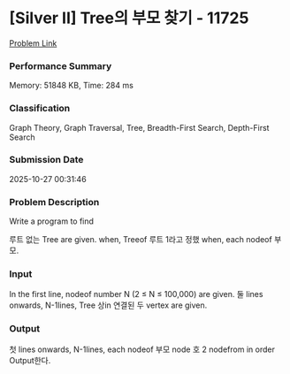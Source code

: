 <!-- Official English translation (US) — human-reviewed -->
<!-- Original: README.md -->
<!-- Translation generated: 2025-10-26 16:46:49 UTC -->

# [Silver II] Tree의 부모 찾기 - 11725 

[Problem Link](https://www.acmicpc.net/problem/11725) 

### Performance Summary

Memory: 51848 KB, Time: 284 ms

### Classification

Graph Theory, Graph Traversal, Tree, Breadth-First Search, Depth-First Search

### Submission Date

2025-10-27 00:31:46

### Problem Description

Write a program to find <p>루트 없는 Tree are given. when, Treeof 루트 1라고 정했 when, each nodeof 부모.</p>

### Input 

 <p>In the first line, nodeof number N (2 ≤ N ≤ 100,000) are given. 둘 lines onwards, N-1lines, Tree 상in 연결된 두 vertex are given.</p>

### Output 

 <p>첫 lines onwards, N-1lines, each nodeof 부모 node 호 2 nodefrom in order Output한다.</p>

